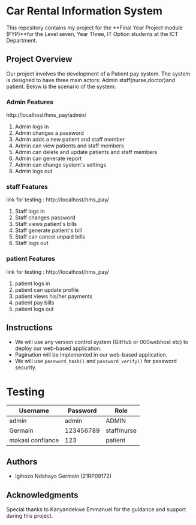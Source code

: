# Car Rental Information System

This repository contains my project for the **Final Year Project module (FYP)**for the Level seven, Year Three, IT Option students at the ICT Department.

## Project Overview

Our project involves the development of a Patient pay system. The system is designed to have three main actors: Admin staff(nurse,doctor)and patient. Below is the scenario of the system:

### Admin Features
http://localhost/hms_pay/admin/

1. Admin logs in
2. Admin changes a password
3. Admin adds a new patient and staff member
4. Admin can view patients and staff members
5. Admin can delete and update patients and staff members
7. Admin can generate report
8. Admin can change system's settings
9. Admin logs out

### staff Features

link for testing  :  http://localhost/hms_pay/

1. Staff logs in
2. Staff changes password
3. Staff views patient's bills
4. Staff generate  patient's bill
5.  Staff can cancel unpaid bills
6. Staff logs out

### patient Features

link for testing  :  http://localhost/hms_pay/

1. patient logs in
2. patient can update profile
3. patient views his/her payments
4. patient pay bills
5. patient logs out

## Instructions

- We will use any version control system (GitHub or 000webhost etc) to deploy our web-based application.
- Pagination will be implemented in our web-based application.
- We will use `password_hash()` and `password_verify()` for password security.

# Testing

| Username            | Password  | Role     |
|---------------------|-----------|----------|
| admin               |admin      | ADMIN    |
| Germain             |123456789  | staff/nurse |
| makasi confiance    |123        | patient |

## Authors

- Igihozo Ndahayo Germain (21RP09172)

## Acknowledgments

Special thanks to Kanyandekwe Emmanuel for the guidance and support during this project.
